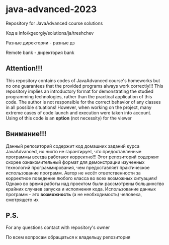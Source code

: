 # java-advanced-2023
Repository for JavaAdvanced course solutions

Код в info/kgeorgiy/solutions/ja/treshchev

Разные директории - разные дз

Remote bank - директория bank

## Attention!!!

This repository contains codes of JavaAdvanced course's homeworks but no one guarantees that 
the provided programs always work correctly!!!
This repository implies an introductory format for demonstrating the studied programming technologies, 
rather than the practical application of this code.
The author is not responsible for the correct behavior of any classes in all possible situations!
However, when working on the project, many extreme cases of code launch and execution were taken into account.
Using of this code is an **option** (not necessity) for the viewer

## Внимание!!!

Данный репозиторий содержит код домашних заданий курса JavaAdvanced, но никто не гарантирует,
что предоставленные программы всегда работают корректно!!!
Этот репозиторий содержит скорее ознакомительный формат для демонстрации изученных технологий программирования,
чем предоставляет практическое использование программ.
Автор не несёт ответственности за корректное поведение любого класса во всех возможных ситуациях!
Однако во время работы над проектом были рассмотрены большинство крайних случаев запуска и исполнения кода.
Использование данных программ - это **возможность** (а не необходимость) человека, смотрящего их

## P.S.

For any questions contact with repository's owner

По всем вопросам обращаться к владельцу репозитория

